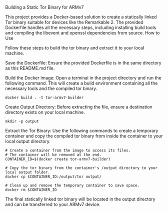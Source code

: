 Building a Static Tor Binary for ARMv7

This project provides a Docker-based solution to create a statically linked Tor binary suitable for devices like the Remarkable 2. The provided Dockerfile handles all the necessary steps, including installing build tools and compiling the libevent and openssl dependencies from source.
How to Use

Follow these steps to build the tor binary and extract it to your local machine.

Save the Dockerfile: Ensure the provided Dockerfile is in the same directory as this README.md file.

Build the Docker Image: Open a terminal in the project directory and run the following command. This will create a build environment containing all the necessary tools and the compiled tor binary.

    docker build . -t tor-armv7-builder

Create Output Directory: Before extracting the file, ensure a destination directory exists on your local machine.

    mkdir -p output

Extract the Tor Binary: Use the following commands to create a temporary container and copy the compiled tor binary from inside the container to your local output directory.

    # Create a container from the image to access its files.
    # The container will be removed at the end.
    CONTAINER_ID=$(docker create tor-armv7-builder)

    # Copy the tor binary from the container's /output directory to your local output folder.
    docker cp $CONTAINER_ID:/output/tor output/

    # Clean up and remove the temporary container to save space.
    docker rm $CONTAINER_ID

The final statically linked tor binary will be located in the output directory and can be transferred to your ARMv7 device.
